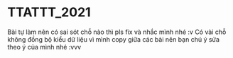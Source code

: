 # TTATTT_2021
Bài tự làm nên có sai sót chỗ nào thì pls fix và nhắc mình nhé :v 
Có vài chỗ không đồng bộ kiểu dữ liệu vì mình copy giữa các bài nên bạn chú ý sửa theo ý của mình nhé :vvv

